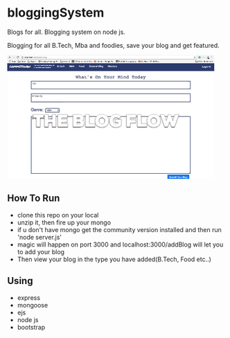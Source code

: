 # bloggingSystem
Blogs for all. Blogging system on node js.


Blogging for all B.Tech, Mba and foodies, save your blog and get featured.

![Alt Text](https://github.com/peropranav/bloggingSystem/blob/master/giphy.gif)


## How To Run
* clone this repo on your local
* unzip it, then fire up your mongo
* if u don't have mongo get the community version installed and then run 'node server.js'
* magic will happen on port 3000 and localhost:3000/addBlog will let you to add your blog
* Then view your blog in the type you have added(B.Tech, Food etc..)

## Using
* express
* mongoose
* ejs
* node js
* bootstrap
